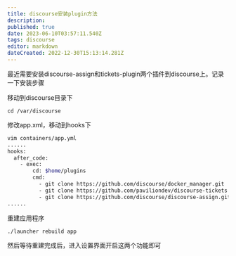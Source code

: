 ```yaml
---
title: discourse安装plugin方法
description: 
published: true
date: 2023-06-10T03:57:11.540Z
tags: discourse
editor: markdown
dateCreated: 2022-12-30T15:13:14.281Z
---
```


最近需要安装discourse-assign和tickets-plugin两个插件到discourse上。记录一下安装步骤

移动到discourse目录下

```
cd /var/discourse
```

修改app.xml，移动到hooks下

```bash
vim containers/app.yml
......
hooks:
  after_code:
    - exec:
        cd: $home/plugins
        cmd:
          - git clone https://github.com/discourse/docker_manager.git
          - git clone https://github.com/paviliondev/discourse-tickets.git
          - git clone https://github.com/discourse/discourse-assign.git
......
```

重建应用程序

```
./launcher rebuild app
```

然后等待重建完成后，进入设置界面开启这两个功能即可